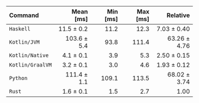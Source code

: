 | Command | Mean [ms] | Min [ms] | Max [ms] | Relative |
|:---|---:|---:|---:|---:|
| `Haskell` | 11.5 ± 0.2 | 11.2 | 12.3 | 7.03 ± 0.40 |
| `Kotlin/JVM` | 103.6 ± 5.4 | 93.8 | 111.4 | 63.26 ± 4.76 |
| `Kotlin/Native` | 4.1 ± 0.1 | 3.9 | 5.3 | 2.50 ± 0.15 |
| `Kotlin/GraalVM` | 3.2 ± 0.1 | 3.0 | 4.6 | 1.93 ± 0.12 |
| `Python` | 111.4 ± 1.1 | 109.1 | 113.5 | 68.02 ± 3.74 |
| `Rust` | 1.6 ± 0.1 | 1.5 | 2.7 | 1.00 |

